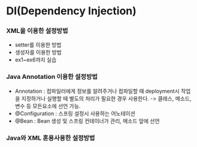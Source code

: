 # DI(Dependency Injection)

### XML을 이용한 설정방법
- setter를 이용한 방법
- 생성자를 이용한 방법
- ex1~ex6까지 실습

### Java Annotation 이용한 설정방법
- Annotation : 컴파일러에게 정보를 알려주거나 컴파일할 때 deployment시 작업을 지정하거나 실행할 때 별도의 처리가 필요한 경우 사용한다.
 -> 클래스, 메소드, 변수 등 모든요소에 선언 가능.
- @Configuration : 스프링 설정시 사용하는 어노테이션
- @Bean : Bean 생성 및 스프링 컨테이너가 관리, 메소드 앞에 선언
 
### Java와 XML 혼용사용한 설정방법
